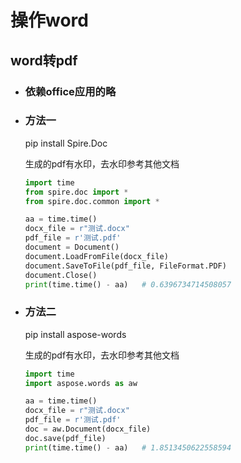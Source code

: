 # 操作word

## word转pdf

- ### 依赖office应用的略

- ### 方法一

  pip install Spire.Doc

  生成的pdf有水印，去水印参考其他文档

  ```python
  import time
  from spire.doc import *
  from spire.doc.common import *
  
  aa = time.time()
  docx_file = r"测试.docx"
  pdf_file = r'测试.pdf'
  document = Document()
  document.LoadFromFile(docx_file)
  document.SaveToFile(pdf_file, FileFormat.PDF)
  document.Close()
  print(time.time() - aa)	# 0.6396734714508057
  ```

- ### 方法二

  pip install aspose-words

  生成的pdf有水印，去水印参考其他文档

  ```python
  import time
  import aspose.words as aw
  
  aa = time.time()
  docx_file = r"测试.docx"
  pdf_file = r'测试.pdf'
  doc = aw.Document(docx_file)
  doc.save(pdf_file)
  print(time.time() - aa)	# 1.8513450622558594
  ```
